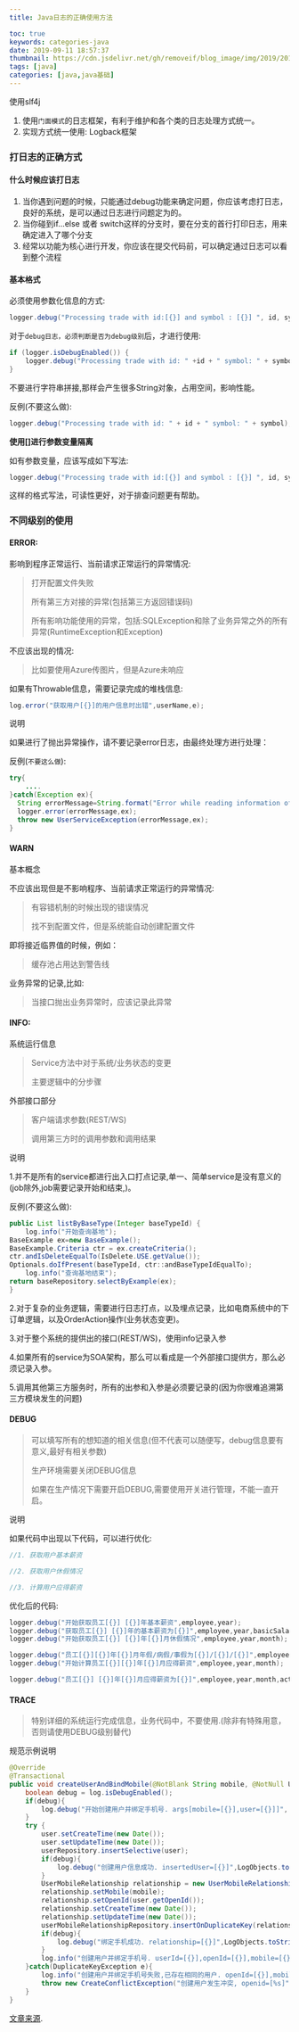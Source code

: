 ```yaml
---
title: Java日志的正确使用方法

toc: true
keywords: categories-java
date: 2019-09-11 18:57:37
thumbnail: https://cdn.jsdelivr.net/gh/removeif/blog_image/img/2019/20190911190030.png
tags: [java]
categories: [java,java基础]
---
```


使用slf4j

1. 使用`门面模式`的日志框架，有利于维护和各个类的日志处理方式统一。
2. 实现方式统一使用: Logback框架
<!-- more -->

### 打日志的正确方式

#### 什么时候应该打日志

1. 当你遇到问题的时候，只能通过debug功能来确定问题，你应该考虑打日志，良好的系统，是可以通过日志进行问题定为的。
2. 当你碰到if…else 或者 switch这样的分支时，要在分支的首行打印日志，用来确定进入了哪个分支
3. 经常以功能为核心进行开发，你应该在提交代码前，可以确定通过日志可以看到整个流程

#### 基本格式

必须使用参数化信息的方式:

```java
logger.debug("Processing trade with id:[{}] and symbol : [{}] ", id, symbol);
```

对于`debug日志，必须判断是否为debug级别`后，才进行使用:

```java
if (logger.isDebugEnabled()) {
    logger.debug("Processing trade with id: " +id + " symbol: " + symbol);
}
```

不要进行字符串拼接,那样会产生很多String对象，占用空间，影响性能。

反例(不要这么做):

```java
logger.debug("Processing trade with id: " + id + " symbol: " + symbol);
```

**使用[]进行参数变量隔离**

如有参数变量，应该写成如下写法:

```java
logger.debug("Processing trade with id:[{}] and symbol : [{}] ", id, symbol);
```

这样的格式写法，可读性更好，对于排查问题更有帮助。

### 不同级别的使用

#### ERROR:

影响到程序正常运行、当前请求正常运行的异常情况:

> 打开配置文件失败
>
> 所有第三方对接的异常(包括第三方返回错误码)
>
> 所有影响功能使用的异常，包括:SQLException和除了业务异常之外的所有异常(RuntimeException和Exception)

不应该出现的情况:

> 比如要使用Azure传图片，但是Azure未响应

如果有Throwable信息，需要记录完成的堆栈信息:

```java
log.error("获取用户[{}]的用户信息时出错",userName,e);
```

说明

如果进行了抛出异常操作，请不要记录error日志，由最终处理方进行处理：

反例(`不要这么做`):

```java
try{
    ....
}catch(Exception ex){
  String errorMessage=String.format("Error while reading information of user [%s]",userName);
  logger.error(errorMessage,ex);
  throw new UserServiceException(errorMessage,ex);
}
```

#### WARN

基本概念

不应该出现但是不影响程序、当前请求正常运行的异常情况:

> 有容错机制的时候出现的错误情况
>
> 找不到配置文件，但是系统能自动创建配置文件

即将接近临界值的时候，例如：

> 缓存池占用达到警告线

业务异常的记录,比如:

> 当接口抛出业务异常时，应该记录此异常

#### INFO:

系统运行信息

> Service方法中对于系统/业务状态的变更
>
> 主要逻辑中的分步骤

外部接口部分

> 客户端请求参数(REST/WS)
>
> 调用第三方时的调用参数和调用结果

说明

1.并不是所有的service都进行出入口打点记录,单一、简单service是没有意义的(job除外,job需要记录开始和结束,)。

反例(不要这么做):

```java
public List listByBaseType(Integer baseTypeId) {
    log.info("开始查询基地");
BaseExample ex=new BaseExample();
BaseExample.Criteria ctr = ex.createCriteria();
ctr.andIsDeleteEqualTo(IsDelete.USE.getValue());
Optionals.doIfPresent(baseTypeId, ctr::andBaseTypeIdEqualTo);
    log.info("查询基地结束");
return baseRepository.selectByExample(ex);
}
```

2.对于复杂的业务逻辑，需要进行日志打点，以及埋点记录，比如电商系统中的下订单逻辑，以及OrderAction操作(业务状态变更)。

3.对于整个系统的提供出的接口(REST/WS)，使用info记录入参

4.如果所有的service为SOA架构，那么可以看成是一个外部接口提供方，那么必须记录入参。

5.调用其他第三方服务时，所有的出参和入参是必须要记录的(因为你很难追溯第三方模块发生的问题)

#### DEBUG

> 可以填写所有的想知道的相关信息(但不代表可以随便写，debug信息要有意义,最好有相关参数)
>
> 生产环境需要关闭DEBUG信息
>
> 如果在生产情况下需要开启DEBUG,需要使用开关进行管理，不能一直开启。

说明

如果代码中出现以下代码，可以进行优化:

```java
//1. 获取用户基本薪资

//2. 获取用户休假情况

//3. 计算用户应得薪资
```

优化后的代码:

```java
logger.debug("开始获取员工[{}] [{}]年基本薪资",employee,year);
logger.debug("获取员工[{}] [{}]年的基本薪资为[{}]",employee,year,basicSalary);
logger.debug("开始获取员工[{}] [{}]年[{}]月休假情况",employee,year,month);

logger.debug("员工[{}][{}]年[{}]月年假/病假/事假为[{}]/[{}]/[{}]",employee,year,month,annualLeaveDays,sickLeaveDays,noPayLeaveDays);
logger.debug("开始计算员工[{}][{}]年[{}]月应得薪资",employee,year,month);

logger.debug("员工[{}] [{}]年[{}]月应得薪资为[{}]",employee,year,month,actualSalary);
```

#### TRACE

> 特别详细的系统运行完成信息，业务代码中，不要使用.(除非有特殊用意，否则请使用DEBUG级别替代)

规范示例说明

```java
@Override
@Transactional
public void createUserAndBindMobile(@NotBlank String mobile, @NotNull User user) throws CreateConflictException{
    boolean debug = log.isDebugEnabled();
    if(debug){
        log.debug("开始创建用户并绑定手机号. args[mobile=[{}],user=[{}]]", mobile, LogObjects.toString(user));
    }
    try {
        user.setCreateTime(new Date());
        user.setUpdateTime(new Date());
        userRepository.insertSelective(user);
        if(debug){
            log.debug("创建用户信息成功. insertedUser=[{}]",LogObjects.toString(user));
        }
        UserMobileRelationship relationship = new UserMobileRelationship();
        relationship.setMobile(mobile);
        relationship.setOpenId(user.getOpenId());
        relationship.setCreateTime(new Date());
        relationship.setUpdateTime(new Date());
        userMobileRelationshipRepository.insertOnDuplicateKey(relationship);
        if(debug){
            log.debug("绑定手机成功. relationship=[{}]",LogObjects.toString(relationship));
        }
        log.info("创建用户并绑定手机号. userId=[{}],openId=[{}],mobile=[{}]",user.getId(),user.getOpenId(),mobile);
    }catch(DuplicateKeyException e){
        log.info("创建用户并绑定手机号失败,已存在相同的用户. openId=[{}],mobile=[{}]",user.getOpenId(),mobile);
        throw new CreateConflictException("创建用户发生冲突, openid=[%s]",user.getOpenId());
    }
}
```

[文章来源](https://mp.weixin.qq.com/s/8HzS5oQzBLo0-tVboWQ0MQ).